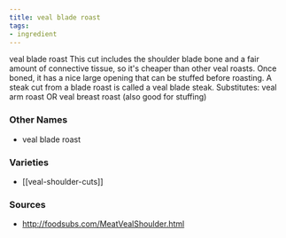 ```yaml
---
title: veal blade roast
tags:
- ingredient
---
```

veal blade roast This cut includes the shoulder blade bone and a fair amount of connective tissue, so it's cheaper than other veal roasts. Once boned, it has a nice large opening that can be stuffed before roasting. A steak cut from a blade roast is called a veal blade steak. Substitutes: veal arm roast OR veal breast roast (also good for stuffing)

### Other Names

* veal blade roast

### Varieties

* [[veal-shoulder-cuts]]

### Sources
* http://foodsubs.com/MeatVealShoulder.html
